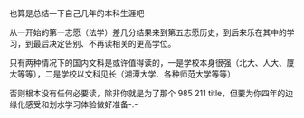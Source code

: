 也算是总结一下自己几年的本科生涯吧

从一开始的第一志愿（法学）差几分结果来到第五志愿历史，到后来乐在其中的学习，到最后决定告别、不再读相关的更高学位。

只有两种情况下的国内文科是或许值得读的，一是学校本身很强（北大、人大、厦大等等），二是学校以文科见长（湘潭大学、各种师范大学等等）

否则根本没有任何必要读，除非你就是为了那个 985 211 title，但要为你四年的边缘化感受和划水学习体验做好准备-.-
